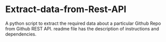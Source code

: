 # Extract-data-from-Rest-API
A python script to extract the required data about a particular Github Repo from Github REST API.  readme file has the description of instructions and dependencies.

